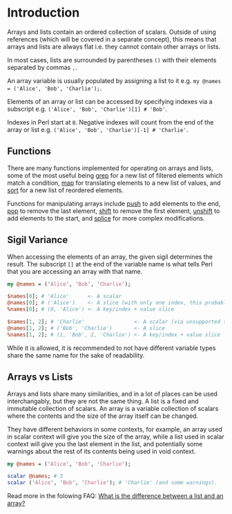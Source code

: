 # Introduction

Arrays and lists contain an ordered collection of scalars.
Outside of using references (which will be covered in a separate concept), this means that arrays and lists are always flat i.e. they cannot contain other arrays or lists.

In most cases, lists are surrounded by parentheses `()` with their elements separated by commas `,`.

An array variable is usually populated by assigning a list to it e.g. `my @names = ('Alice', 'Bob', 'Charlie');`.

Elements of an array or list can be accessed by specifying indexes via a subscript e.g. `('Alice', 'Bob', 'Charlie')[1] # 'Bob'`.

Indexes in Perl start at `0`.
Negative indexes will count from the end of the array or list e.g. `('Alice', 'Bob', 'Charlie')[-1] # 'Charlie'`.

## Functions

There are many functions implemented for operating on arrays and lists, some of the most useful being [grep][grep] for a new list of filtered elements which match a condition, [map][map] for translating elements to a new list of values, and [sort][sort] for a new list of reordered elements.

Functions for manipulating arrays include [push][push] to add elements to the end, [pop][pop] to remove the last element, [shift][shift] to remove the first element, [unshift][unshift] to add elements to the start, and [splice][splice] for more complex modifications.

## Sigil Variance

When accessing the elements of an array, the given sigil determines the result.
The subscript `[]` at the end of the variable name is what tells Perl that you are accessing an array with that name.

```perl
my @names = ('Alice', 'Bob', 'Charlie');

$names[0]; # 'Alice'      <- A scalar
@names[0]; # ('Alice')    <- A slice (with only one index, this probably isn't what you want. There will be a warning.)
%names[0]; # (0, 'Alice') <- A key/index + value slice

$names[1, 2]; # 'Charlie'                <- A scalar (via unsupported syntax for an ancient feature. Probably not what you want. There will be a warning.)
@names[1, 2]; # ('Bob', 'Charlie')       <- A slice
%names[1, 2]; # (1, 'Bob', 2, 'Charlie') <- A key/index + value slice
```

While it is allowed, it is recommended to not have different variable types share the same name for the sake of readability.

## Arrays vs Lists

Arrays and lists share many similarities, and in a lot of places can be used interchangably, but they are not the same thing.
A list is a fixed and immutable collection of scalars.
An array is a variable collection of scalars where the contents and the size of the array itself can be changed.

They have different behaviors in some contexts, for example, an array used in scalar context will give you the size of the array, while a list used in scalar context will give you the last element in the list, and potentially some warnings about the rest of its contents being used in void context.

```perl
my @names = ('Alice', 'Bob', 'Charlie');

scalar @names; # 3
scalar ('Alice', 'Bob', 'Charlie'); # 'Charlie' (and some warnings).
```

Read more in the folowing FAQ: [What is the difference between a list and an array?](perlfaq4listarray)

[perlfaq4listarray]: https://perldoc.pl/perlfaq4#What-is-the-difference-between-a-list-and-an-array?
[grep]: https://perldoc.pl/functions/grep
[map]: https://perldoc.pl/functions/map
[sort]: https://perldoc.pl/functions/sort
[push]: https://perldoc.pl/functions/push
[pop]: https://perldoc.pl/functions/pop
[shift]: https://perldoc.pl/functions/shift
[unshift]: https://perldoc.pl/functions/unshift
[splice]: https://perldoc.pl/functions/splice
